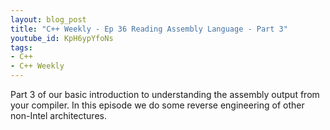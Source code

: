 ```yaml
---
layout: blog_post
title: "C++ Weekly - Ep 36 Reading Assembly Language - Part 3"
youtube_id: KpH6ypYfoNs
tags:
- C++
- C++ Weekly
---
```


Part 3 of our basic introduction to understanding the assembly output from your compiler. In this episode we do some reverse engineering of other non-Intel architectures.







